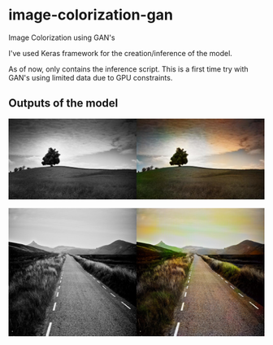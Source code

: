 # image-colorization-gan
Image Colorization using GAN's

I've used Keras framework for the creation/inference of the model.

As of now, only contains the inference script.
This is a first time try with GAN's using limited data due to GPU constraints.

## Outputs of the model
![Scene Image](/images_outputs/scene_new_combined.jpg)

![Road Image](/images_outputs/road_combined.jpg)
